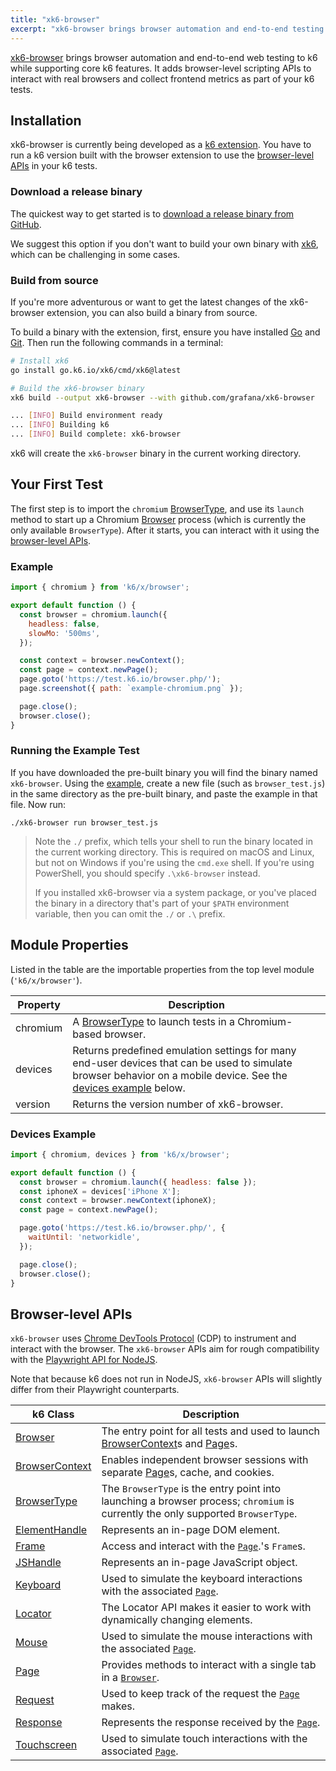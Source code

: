 ```yaml
---
title: "xk6-browser"
excerpt: "xk6-browser brings browser automation and end-to-end testing to k6 while supporting core k6 features. It allows you to interact with real browsers and collect frontend metrics as part of your k6 tests."
---
```


[xk6-browser](https://github.com/grafana/xk6-browser) brings browser automation and end-to-end web testing to k6 while supporting core k6 features. It adds browser-level scripting APIs to interact with real browsers and collect frontend metrics as part of your k6 tests.

## Installation

xk6-browser is currently being developed as a [k6 extension](/extensions). You have to run a k6 version built with the browser extension to use the [browser-level APIs](#browser-level-apis) in your k6 tests.

### Download a release binary

The quickest way to get started is to [download a release binary from GitHub](https://github.com/grafana/xk6-browser/releases).

We suggest this option if you don't want to build your own binary with [xk6](https://github.com/grafana/xk6), which can be challenging in some cases.

### Build from source

If you're more adventurous or want to get the latest changes of the xk6-browser extension, you can also build a binary from source.

To build a binary with the extension, first, ensure you have installed [Go](https://golang.org/doc/install) and [Git](https://git-scm.com/). Then run the following commands in a terminal:

```bash
# Install xk6
go install go.k6.io/xk6/cmd/xk6@latest

# Build the xk6-browser binary
xk6 build --output xk6-browser --with github.com/grafana/xk6-browser

... [INFO] Build environment ready
... [INFO] Building k6
... [INFO] Build complete: xk6-browser
```

xk6 will create the `xk6-browser` binary in the current working directory.


## Your First Test

The first step is to import the `chromium` [BrowserType](/javascript-api/xk6-browser/browsertype), and use its `launch` method to start up a Chromium [Browser](/javascript-api/xk6-browser/browser) process (which is currently the only available `BrowserType`). After it starts, you can interact with it using the [browser-level APIs](#browser-level-apis).

### Example

<CodeGroup labels={[]}>

<!-- eslint-skip -->

```javascript
import { chromium } from 'k6/x/browser';

export default function () {
  const browser = chromium.launch({
    headless: false,
    slowMo: '500ms',
  });

  const context = browser.newContext();
  const page = context.newPage();
  page.goto('https://test.k6.io/browser.php/');
  page.screenshot({ path: `example-chromium.png` });

  page.close();
  browser.close();
}
```

</CodeGroup>

### Running the Example Test

If you have downloaded the pre-built binary you will find the binary named `xk6-browser`. Using the [example](#example), create a new file (such as `browser_test.js`) in the same directory as the pre-built binary, and paste the example in that file. Now run:

```
./xk6-browser run browser_test.js
```

<Blockquote mod="note" title="">

Note the `./` prefix, which tells your shell to run the binary located in the current working directory. This is required on macOS and Linux, but not on Windows if you're using the `cmd.exe` shell. If you're using PowerShell, you should specify `.\xk6-browser` instead.

If you installed xk6-browser via a system package, or you've placed the binary in a directory that's part of your `$PATH` environment variable, then you can omit the `./` or `.\` prefix.

</Blockquote>

## Module Properties

Listed in the table are the importable properties from the top level module (`'k6/x/browser'`).

| Property | Description                                                                                                                                                                          |
|----------|--------------------------------------------------------------------------------------------------------------------------------------------------------------------------------------|
| chromium | A [BrowserType](/javascript-api/xk6-browser/browsertype) to launch tests in a Chromium-based browser.                                                                                |
| devices  | Returns predefined emulation settings for many end-user devices that can be used to simulate browser behavior on a mobile device. See the [devices example](#devices-example) below. |
| version  | Returns the version number of xk6-browser.                                                                                                                                           |

### Devices Example

<CodeGroup labels={[]}>

<!-- eslint-skip -->

```javascript
import { chromium, devices } from 'k6/x/browser';

export default function () {
  const browser = chromium.launch({ headless: false });
  const iphoneX = devices['iPhone X'];
  const context = browser.newContext(iphoneX);
  const page = context.newPage();

  page.goto('https://test.k6.io/browser.php/', {
    waitUntil: 'networkidle',
  });

  page.close();
  browser.close();
}
```

</CodeGroup>


## Browser-level APIs

`xk6-browser` uses [Chrome DevTools Protocol](https://chromedevtools.github.io/devtools-protocol/) (CDP) to instrument and interact with the browser. The `xk6-browser` APIs aim for rough compatibility with the [Playwright API for NodeJS](https://playwright.dev/docs/api/class-playwright).

Note that because k6 does not run in NodeJS, `xk6-browser` APIs will slightly differ from their Playwright counterparts.

| k6 Class                                                                | Description                                                                                                                                                     |
|-------------------------------------------------------------------------|-----------------------------------------------------------------------------------------------------------------------------------------------------------------|
| [Browser](/javascript-api/xk6-browser/browser/) <BWIPT />               | The entry point for all tests and used to launch [BrowserContext](/javascript-api/xk6-browser/browsercontext/)s and [Page](/javascript-api/xk6-browser/page/)s. |
| [BrowserContext](/javascript-api/xk6-browser/browsercontext/) <BWIPT /> | Enables independent browser sessions with separate [Page](/javascript-api/xk6-browser/page/)s, cache, and cookies.                                              |
| [BrowserType](/javascript-api/xk6-browser/browsertype/)                 | The `BrowserType` is the entry point into launching a browser process; `chromium` is currently the only supported `BrowserType`.                                |
| [ElementHandle](/javascript-api/xk6-browser/elementhandle/) <BWIPT />   | Represents an in-page DOM element.                                                                                                                              |
| [Frame](/javascript-api/xk6-browser/frame/) <BWIPT />                   | Access and interact with the [`Page`](/javascript-api/xk6-browser/page/).'s `Frame`s.                                                                           |
| [JSHandle](/javascript-api/xk6-browser/jshandle)                        | Represents an in-page JavaScript object.                                                                                                                        |
| [Keyboard](/javascript-api/xk6-browser/keyboard/)                       | Used to simulate the keyboard interactions with the associated [`Page`](/javascript-api/xk6-browser/page/).                                                     |
| [Locator](/javascript-api/xk6-browser/locator/)                         | The Locator API makes it easier to work with dynamically changing elements.                                                                                     |
| [Mouse](/javascript-api/xk6-browser/mouse/)                             | Used to simulate the mouse interactions with the associated [`Page`](/javascript-api/xk6-browser/page/).                                                        |
| [Page](/javascript-api/xk6-browser/page/) <BWIPT />                     | Provides methods to interact with a single tab in a [`Browser`](/javascript-api/xk6-browser/browser/).                                                          |
| [Request](/javascript-api/xk6-browser/request/) <BWIPT />               | Used to keep track of the request the [`Page`](/javascript-api/xk6-browser/page/) makes.                                                                        |
| [Response](/javascript-api/xk6-browser/response/) <BWIPT />             | Represents the response received by the [`Page`](/javascript-api/xk6-browser/page/).                                                                            |
| [Touchscreen](/javascript-api/xk6-browser/touchscreen/)                 | Used to simulate touch interactions with the associated [`Page`](/javascript-api/xk6-browser/page/).                                                            |
